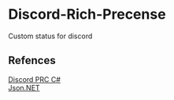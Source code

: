 # Discord-Rich-Precense
Custom status for discord

Refences
---
[Discord PRC C#](https://github.com/Lachee/discord-rpc-csharp)  
[Json.NET](https://github.com/JamesNK/Newtonsoft.Json)
